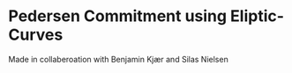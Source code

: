 # Pedersen Commitment using Eliptic-Curves

Made in collaberoation with Benjamin Kjær and Silas Nielsen 
